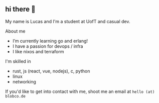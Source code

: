 ## hi there 👋
My name is Lucas and I'm a student at UofT and casual dev.

About me
- I’m currently learning go and erlang!
- I have a passion for devops / infra
- I like nixos and terraform


I'm skilled in
- rust, js (react, vue, nodejs), c, python
- linux 
- networking

If you'd like to get into contact with me, shoot me an email at `hello (at) blobco.de`
